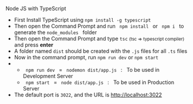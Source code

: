 Node JS with TypeScript

<ul>

<li> First Install TypeScript using <code>npm install -g typescript</code> </li>

<li> Then open the Command Prompt and run <code> npm install </code> or <code> npm i </code> to generate the <code>node_modules </code> folder </li>

<li> Then open the Command Prompt and type <code>tsc</code> <small>(tsc => typescript compiler)</small> and press <b>enter</b> </li>

<li> A folder named <code>dist</code> should be created with the <code>.js</code> files for all <code>.ts</code> files </li>

<li> Now in the command prompt, run <code>npm run dev</code> or <code>npm start</code> </li>

<li> 
	<ul>
		<li> <code> npm run dev </code> = <code> nodemon dist/app.js </code>  : &nbsp; To be used in Development Server </li>
		<li> <code> npm start </code> = <code> node dist/app.js </code>  : &nbsp; To be used in Production Server </li>
	</ul>
</li>

<li> The default port is <code>3022</code>, and the URL is <a href="javascript:void(0)">http://localhost:3022</a> </li>

</ul>
